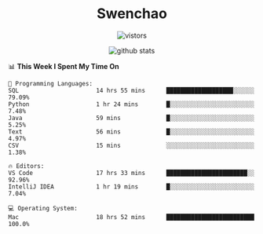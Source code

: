 <h1 align="center">Swenchao</h3>

<p align="center">
  <img src="https://visitor-badge.glitch.me/badge?page_id=Swenchao" alt="vistors" />
</p>

<p align="center">
  <img src="https://github-readme-stats.vercel.app/api?username=Swenchao&count_private=true&show_icons=true&theme=vue-dark&hide_title=true" alt="github stats" />
</p>

<!--START_SECTION:waka-->
📊 **This Week I Spent My Time On** 

```text
💬 Programming Languages: 
SQL                      14 hrs 55 mins      ███████████████████░░░░░░   79.09% 
Python                   1 hr 24 mins        █░░░░░░░░░░░░░░░░░░░░░░░░   7.48% 
Java                     59 mins             █░░░░░░░░░░░░░░░░░░░░░░░░   5.25% 
Text                     56 mins             █░░░░░░░░░░░░░░░░░░░░░░░░   4.97% 
CSV                      15 mins             ░░░░░░░░░░░░░░░░░░░░░░░░░   1.38%

🔥 Editors: 
VS Code                  17 hrs 33 mins      ███████████████████████░░   92.96% 
IntelliJ IDEA            1 hr 19 mins        █░░░░░░░░░░░░░░░░░░░░░░░░   7.04%

💻 Operating System: 
Mac                      18 hrs 52 mins      █████████████████████████   100.0%

```


<!--END_SECTION:waka-->
